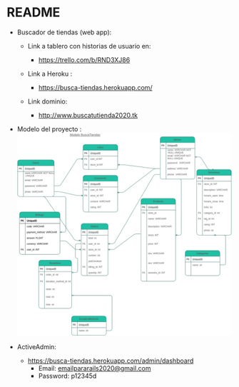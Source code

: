 # README

* Buscador de tiendas (web app): 


    * Link a tablero con historias de usuario en:
        * https://trello.com/b/RND3XJ86


    * Link a Heroku : 
        * https://busca-tiendas.herokuapp.com/


    * Link dominio:
        * http://www.buscatutienda2020.tk


* Modelo del proyecto :
![Alt text](proyectobuscafisico3.jpg?raw=true "Modelo")



* ActiveAdmin:
    * https://busca-tiendas.herokuapp.com/admin/dashboard 
        * Email: emailpararails2020@gmail.com
        * Password: p12345d 
